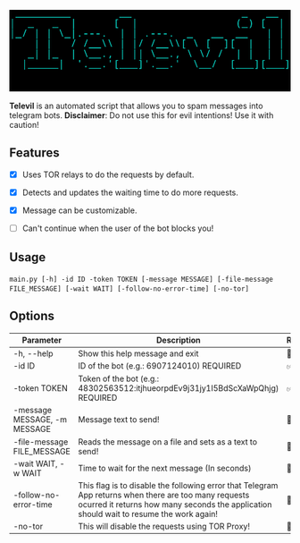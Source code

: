 ![Televil Logo](logo.png "Televil")

**Televil** is an automated script that allows you to spam messages into telegram bots.
**Disclaimer**: Do not use this for evil intentions! Use it with caution!

## Features

- [x] Uses TOR relays to do the requests by default.
- [x] Detects and updates the waiting time to do more requests.
- [x] Message can be customizable.
- [ ] Can't continue when the user of the bot blocks you!


## Usage

`main.py [-h] -id ID -token TOKEN [-message MESSAGE] [-file-message FILE_MESSAGE] [-wait WAIT] [-follow-no-error-time] [-no-tor]`

## Options

| Parameter | Description | Required |
| --------- | ----------- | -------- |
| -h, --help | Show this help message and exit | :white_square_button: |
| -id ID | ID of the bot (e.g.: 6907124010) REQUIRED | :white_check_mark: |
| -token TOKEN | Token of the bot (e.g.: 48302563512:itjhueorpdEv9j31jy1I5BdScXaWpQhjg) REQUIRED | :white_check_mark: |
| -message MESSAGE, -m MESSAGE | Message text to send! | :white_square_button: |
| -file-message FILE_MESSAGE | Reads the message on a file and sets as a text to send! | :white_square_button: |
| -wait WAIT, -w WAIT | Time to wait for the next message (In seconds) | :white_square_button: |
| -follow-no-error-time | This flag is to disable the following error that Telegram App returns when there are too many requests ocurred it returns how many seconds the application should wait to resume the work again! | :white_square_button: |
| -no-tor | This will disable the requests using TOR Proxy! | :white_square_button: |


